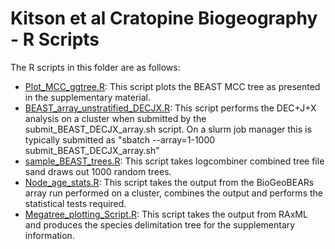# Kitson et al Cratopine Biogeography - R Scripts

The R scripts in this folder are as follows:

- [Plot_MCC_ggtree.R](https://github.com/James-Kitson/Biogeography/blob/master/R_scripts/Plot_MCC_ggtree.R): This script plots the BEAST MCC tree as presented in the supplementary material.
- [BEAST_array_unstratified_DECJX.R](https://github.com/James-Kitson/Biogeography/blob/master/R_scripts/BEAST_array_unstratified_DECJX.R): This script performs the DEC+J+X analysis on a cluster when submitted by the submit_BEAST_DECJX_array.sh script. On a slurm job manager this is typically submitted as "sbatch --array=1-1000 submit_BEAST_DECJX_array.sh"
- [sample_BEAST_trees.R](https://github.com/James-Kitson/Biogeography/blob/master/R_scripts/sample_BEAST_trees.R): This script takes logcombiner combined tree file sand draws out 1000 random trees.
- [Node_age_stats.R](https://github.com/James-Kitson/Biogeography/blob/master/R_scripts/Node_age_stats.R): This script takes the output from the BioGeoBEARs array run performed on a cluster, combines the output and performs the statistical tests required.
- [Megatree_plotting_Script.R](https://github.com/James-Kitson/Biogeography/blob/master/R_scripts/Megatree_plotting_Script.R): This script takes the output from RAxML and produces the species delimitation tree for the supplementary information.